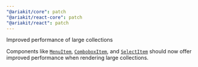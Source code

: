 ```yaml
---
"@ariakit/core": patch
"@ariakit/react-core": patch
"@ariakit/react": patch
---
```


Improved performance of large collections

Components like [`MenuItem`](https://ariakit.org/reference/menu-item), [`ComboboxItem`](https://ariakit.org/reference/combobox-item), and [`SelectItem`](https://ariakit.org/reference/select-item) should now offer improved performance when rendering large collections.
